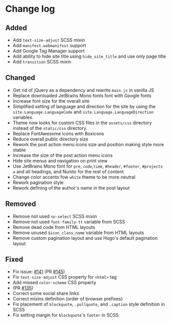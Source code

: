 # Change log

## Added

- Add `text-size-adjust` SCSS mixin
- Add `manifest.webmanifest` support
- Add Google Tag Manager support
- Add ability to hide site title using `hide_site_title` and use only page title
- Add `transition` SCSS mixin

## Changed

- Get rid of jQuery as a dependency and rewrite `main.js` in vanilla JS
- Replace downloaded JetBrains Mono fonts font with Google fonts
- Increase font size for the overall site
- Simplified setting of language and direction for the site by using the
  `site.Language.LanguageCode` and `site.Language.LanguageDirection` variables.
- Theme now looks for custom CSS files in the `assets/css` directory instead of
  the `static/css` directory.
- Replace FontAwesome icons with Boxicons
- Reduce overall public directory size
- Rework the post action menu icons size and position making style more stable
- Increase the size of the post action menu icons
- Hide site menus and navigation on print view
- Use JetBrains Mono font for `pre`, `code`,`time`, `#header`, `#footer`,
  `#projects a` and all headings, and Nunito for the rest of content
- Change color accents fow `white` theme to be more neutral
- Rework pagination style
- Rework defining of the author's name in the post layout

## Removed

- Remove not used `no-select` SCSS mixin
- Remove not used `font-family-tt` variable from SCSS
- Remove dead code from HTML layouts
- Remove unused `$icon_class_name` variable from HTML layouts
- Remove custom pagination layout and use Hugo's default pagination layout

## Fixed

- Fix issue: [#141](https://github.com/monkeyWzr/hugo-theme-cactus/issues/141)
  (PR [#145](https://github.com/monkeyWzr/hugo-theme-cactus/pull/145))
- Fix `text-size-adjust` CSS property for `<html>` tag
- Add missed `color-scheme` CSS property
- (PR [#135](https://github.com/monkeyWzr/hugo-theme-cactus/pull/135))
- Correct some social share links
- Correct mixins definition (order of browser prefixes)
- Fix placement of `blockquote`, `.pullquote`, and `.caption` style definition
  in SCSS
- Fix setting margin for `blockquote`'s `footer` in SCSS
